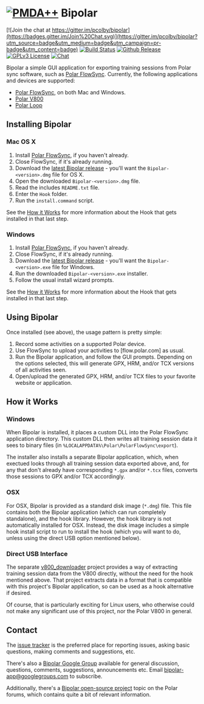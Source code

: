 # [![PMDA++](qrc/icon/bipolar30.png)](#) Bipolar

[![Join the chat at https://gitter.im/pcolby/bipolar](https://badges.gitter.im/Join%20Chat.svg)](https://gitter.im/pcolby/bipolar?utm_source=badge&utm_medium=badge&utm_campaign=pr-badge&utm_content=badge)
[![Build Status](http://api.travis-ci.org/pcolby/bipolar.svg?branch=master)](https://travis-ci.org/pcolby/bipolar)
[![Github Release](http://img.shields.io/github/release/pcolby/bipolar.svg)](https://github.com/pcolby/bipolar/releases/latest)
[![GPLv3 License](http://img.shields.io/badge/license-GPLv3-blue.svg)](https://www.gnu.org/copyleft/gpl.html)
[![Chat](https://img.shields.io/badge/gitter-chat-45cba1.svg "Join the chat")](https://gitter.im/pcolby/bipolar)

Bipolar a simple GUI application for exporting training sessions from Polar
sync software, such as [Polar FlowSync].  Currently, the following applications
and devices are supported:

* [Polar FlowSync], on both Mac and Windows.
* [Polar V800]
* [Polar Loop]

## Installing Bipolar

### Mac OS X

1. Install [Polar FlowSync], if you haven't already.
2. Close FlowSync, if it's already running.
3. Download the [latest Bipolar release] - you'll want the
   `Bipolar-<version>.dmg` file for OS X.
4. Open the downloaded `Bipolar-<version>.dmg` file.
5. Read the includes `README.txt` file.
6. Enter the `Hook` folder.
7. Run the `install.command` script.

See the [How it Works](#how-it-works) for more information about the Hook that
gets installed in that last step.

### Windows

1. Install [Polar FlowSync], if you haven't already.
2. Close FlowSync, if it's already running.
3. Download the [latest Bipolar release] - you'll want the
   `Bipolar-<version>.exe` file for Windows.
4. Run the downloaded `Bipolar-<version>.exe` installer.
5. Follow the usual install wizard prompts.

See the [How it Works](#how-it-works) for more information about the Hook that
gets installed in that last step.

## Using Bipolar

Once installed (see above), the usage pattern is pretty simple:

1. Record some activities on a supported Polar device.
2. Use FlowSync to upload your activities to [flow.polar.com] as usual.
3. Run the Bipolar application, and follow the GUI prompts. Depending on the
   options selected, this will generate GPX, HRM, and/or TCX versions of all
   activities seen.
4. Open/upload the generated GPX, HRM, and/or TCX files to your favorite website
   or application.

## How it Works

### Windows

When Bipolar is installed, it places a custom DLL into the Polar FlowSync
application directory. This custom DLL then writes all training session data it
sees to binary files (in `%LOCALAPPDATA%\Polar\PolarFlowSync\export`).

The installer also installs a separate Bipolar application, which, when exectued
looks through all training session data exported above, and, for any that don't
already have corresponding `*.gpx` and/or `*.tcx` files, converts those sessions
to GPX and/or TCX accordingly.

### OSX

For OSX, Bipolar is provided as a standard disk image (`*.dmg`) file. This file
contains both the Bipolar application (which can run completely standalone), and
the hook library.  However, the hook library is not automatically installed for
OSX. Instead, the disk image includes a simple hook install script to run to
install the hook (which you will want to do, unless using the direct USB option
mentioned below).

### Direct USB Interface

The separate [v800_downloader](https://github.com/profanum429/v800_downloader)
project provides a way of extracting training session data from the V800
directly, without the need for the hook mentioned above. That project extracts
data in a format that is compatible with this project's Bipolar application, so
can be used as a hook alternative if desired.

Of course, that is particularly exciting for Linux users, who otherwise could
not make any significant use of this project, nor the Polar V800 in general.

## Contact

The [issue tracker] is the preferred place for reporting issues, asking basic
questions, making comments and suggestions, etc.

There's also a [Bipolar Google Group] available for general discussion,
questions, comments, suggestions, announcements etc.  Email
bipolar-app@googlegroups.com to subscribe.

Additionally, there's a
[Bipolar open-source project](http://forum.polar.fi/showthread.php?t=29092)
topic on the Polar forums, which contains quite a bit of relevant information.

[Bipolar Google Group]: http://groups.google.com/d/forum/bipolar-app
[issue tracker]: https://github.com/pcolby/bipolar/issues?state=open
[latest Bipolar release]: https://github.com/pcolby/bipolar/releases/latest
[Polar FlowSync]: https://flow.polar.com/start
[Polar Loop]: http://www.polarloop.com/
[Polar V800]: http://www.polarv800.com/
